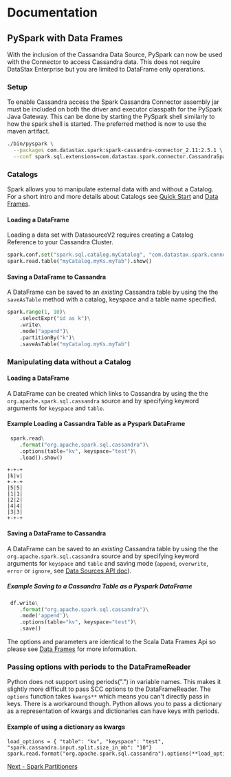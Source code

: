 # Documentation

## PySpark with Data Frames

With the inclusion of the Cassandra Data Source, PySpark can now be used with the Connector to 
access Cassandra data. This does not require DataStax Enterprise but you are limited to DataFrame
only operations.

### Setup

To enable Cassandra access the Spark Cassandra Connector assembly jar must be included on both the
driver and executor classpath for the PySpark Java Gateway. This can be done by starting the PySpark
shell similarly to how the spark shell is started. The preferred method is now to use the maven artifact.

```bash
./bin/pyspark \
  --packages com.datastax.spark:spark-cassandra-connector_2.11:2.5.1 \
  --conf spark.sql.extensions=com.datastax.spark.connector.CassandraSparkExtensions
```

### Catalogs

Spark allows you to manipulate external data with and without a Catalog.
For a short intro and more details about Catalogs see [Quick Start](0_quick_start.md) and 
[Data Frames](14_data_frames.md).

#### Loading a DataFrame

Loading a data set with DatasourceV2 requires creating a Catalog Reference to your Cassandra Cluster.

```python
spark.conf.set("spark.sql.catalog.myCatalog", "com.datastax.spark.connector.datasource.CassandraCatalog")
spark.read.table("myCatalog.myKs.myTab").show()
```

#### Saving a DataFrame to Cassandra

A DataFrame can be saved to an *existing* Cassandra table by using the the `saveAsTable` method with a catalog, keyspace 
and a table name specified.

```python
spark.range(1, 10)\
    .selectExpr("id as k")\
    .write\
    .mode("append")\
    .partitionBy("k")\
    .saveAsTable("myCatalog.myKs.myTab")
```

### Manipulating data without a Catalog

#### Loading a DataFrame

A DataFrame can be created which links to Cassandra by using the the `org.apache.spark.sql.cassandra` 
source and by specifying keyword arguments for `keyspace` and `table`.

#### Example Loading a Cassandra Table as a Pyspark DataFrame
```python
 spark.read\
    .format("org.apache.spark.sql.cassandra")\
    .options(table="kv", keyspace="test")\
    .load().show()
```

```
+-+-+
|k|v|
+-+-+
|5|5|
|1|1|
|2|2|
|4|4|
|3|3|
+-+-+
```

#### Saving a DataFrame to Cassandra

A DataFrame can be saved to an *existing* Cassandra table by using the the `org.apache.spark.sql.cassandra` source and by specifying keyword arguments for `keyspace` and `table` and saving mode (`append`, `overwrite`, `error` or `ignore`, see [Data Sources API doc](https://spark.apache.org/docs/latest/sql-data-sources-load-save-functions.html#save-modes)).

##### Example Saving to a Cassandra Table as a Pyspark DataFrame
```python
 df.write\
    .format("org.apache.spark.sql.cassandra")\
    .mode('append')\
    .options(table="kv", keyspace="test")\
    .save()
```

The options and parameters are identical to the Scala Data Frames Api so
please see [Data Frames](14_data_frames.md) for more information.

### Passing options with periods to the DataFrameReader

Python does not support using periods(".") in variable names. This makes it
slightly more difficult to pass SCC options to the DataFrameReader. The `options`
function takes `kwargs**` which means you can't directly pass in keys. There is a 
workaround though. Python allows you to pass a dictionary as a representation of kwargs and dictionaries
can have keys with periods. 

#### Example of using a dictionary as kwargs

    load_options = { "table": "kv", "keyspace": "test", "spark.cassandra.input.split.size_in_mb": "10"}
    spark.read.format("org.apache.spark.sql.cassandra").options(**load_options).load().show()

[Next - Spark Partitioners](16_partitioning.md)
